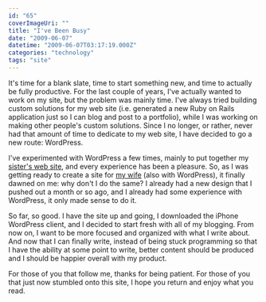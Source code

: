 ```yaml
---
id: "65"
coverImageUri: ""
title: "I've Been Busy"
date: "2009-06-07"
datetime: "2009-06-07T03:17:19.000Z"
categories: "technology"
tags: "site"
---
```


It's time for a blank slate, time to start something new, and time to actually be fully productive. For the last couple of years, I've actually wanted to work on my site, but the problem was mainly time. I've always tried building custom solutions for my web site (i.e. generated a new Ruby on Rails application just so I can blog and post to a portfolio), while I was working on making other people's custom solutions. Since I no longer, or rather, never had that amount of time to dedicate to my web site, I have decided to go a new route: WordPress.

I've experimented with WordPress a few times, mainly to put together my [sister's web site](http://www.ariel-martinez.com), and every experience has been a pleasure. So, as I was getting ready to create a site for [my wife](http://www.possumtales.com/) (also with WordPress), it finally dawned on me: why don't I do the same? I already had a new design that I pushed out a month or so ago, and I already had some experience with WordPress, it only made sense to do it.

So far, so good. I have the site up and going, I downloaded the iPhone WordPress client, and I decided to start fresh with all of my blogging. From now on, I want to be more focused and organized with what I write about. And now that I can finally write, instead of being stuck programming so that I have the ability at some point to write, better content should be produced and I should be happier overall with my product.

For those of you that follow me, thanks for being patient. For those of you that just now stumbled onto this site, I hope you return and enjoy what you read.
